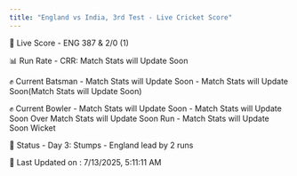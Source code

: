 ```yaml
---
title: "England vs India, 3rd Test - Live Cricket Score"
---
```


🔴 Live Score - ENG 387 & 2/0 (1)  

📊 Run Rate - CRR: Match Stats will Update Soon  

✊ Current Batsman - Match Stats will Update Soon - Match Stats will Update Soon(Match Stats will Update Soon)  

✊ Current Bowler - Match Stats will Update Soon - Match Stats will Update Soon Over Match Stats will Update Soon Run - Match Stats will Update Soon Wicket  

📑 Status - Day 3: Stumps - England lead by 2 runs

📝 Last Updated on : 7/13/2025, 5:11:11 AM  

